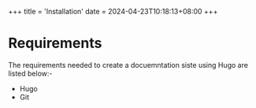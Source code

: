 +++
title = 'Installation'
date = 2024-04-23T10:18:13+08:00
+++

# Requirements
The requirements needed to create a docuemntation siste using Hugo are listed below:-
- Hugo
- Git

